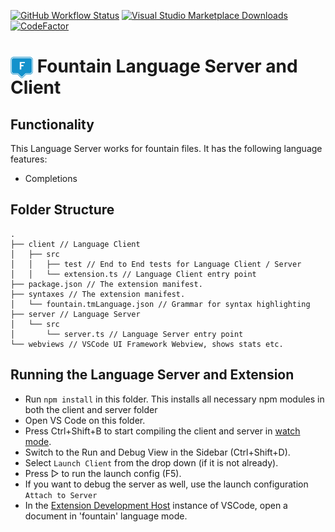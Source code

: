 [![GitHub Workflow Status](https://img.shields.io/github/workflow/status/oparaskos/vscode-fountain/Build)](https://github.com/oparaskos/vscode-fountain/actions)
[![Visual Studio Marketplace Downloads](https://img.shields.io/visual-studio-marketplace/d/OliverParaskos.fountain-lsp)](https://marketplace.visualstudio.com/items?itemName=OliverParaskos.fountain-lsp)
[![CodeFactor](https://www.codefactor.io/repository/github/oparaskos/vscode-fountain/badge)](https://www.codefactor.io/repository/github/oparaskos/vscode-fountain)

# <img src="https://raw.githubusercontent.com/oparaskos/vscode-fountain/main/assets/fountain-logo-monochrome%401x.png" alt="icon" width="36" style="display: inline; margin-bottom: -10px"/> Fountain Language Server and Client

## Functionality

This Language Server works for fountain files. It has the following language features:
- Completions
<!-- - Diagnostics regenerated on each file change or configuration change -->

<!-- It also includes an End-to-End test. -->

## Folder Structure

```
.
├── client // Language Client
│   ├── src
│   │   ├── test // End to End tests for Language Client / Server
│   │   └── extension.ts // Language Client entry point
├── package.json // The extension manifest.
├── syntaxes // The extension manifest.
│   └── fountain.tmLanguage.json // Grammar for syntax highlighting
├── server // Language Server
│   └── src
│       └── server.ts // Language Server entry point
└── webviews // VSCode UI Framework Webview, shows stats etc.
```

## Running the Language Server and Extension

- Run `npm install` in this folder. This installs all necessary npm modules in both the client and server folder
- Open VS Code on this folder.
- Press Ctrl+Shift+B to start compiling the client and server in [watch mode](https://code.visualstudio.com/docs/editor/tasks#:~:text=The%20first%20entry%20executes,the%20HelloWorld.js%20file.).
- Switch to the Run and Debug View in the Sidebar (Ctrl+Shift+D).
- Select `Launch Client` from the drop down (if it is not already).
- Press ▷ to run the launch config (F5).
- If you want to debug the server as well, use the launch configuration `Attach to Server`
- In the [Extension Development Host](https://code.visualstudio.com/api/get-started/your-first-extension#:~:text=Then%2C%20inside%20the%20editor%2C%20press%20F5.%20This%20will%20compile%20and%20run%20the%20extension%20in%20a%20new%20Extension%20Development%20Host%20window.) instance of VSCode, open a document in 'fountain' language mode.
